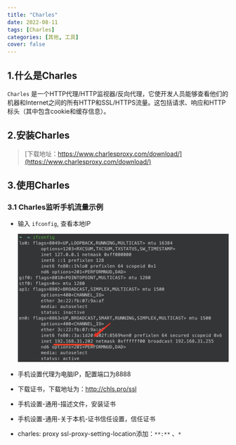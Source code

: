 ```yaml
---
title: "Charles"
date: 2022-08-11 
tags: [Charles]
categories: [其他, 工具]
cover: false
---
```


## 1.什么是Charles

`Charles` 是一个HTTP代理/HTTP监视器/反向代理，它使开发人员能够查看他们的机器和Internet之间的所有HTTP和SSL/HTTPS流量。这包括请求、响应和HTTP标头（其中包含cookie和缓存信息）。

## 2.安装Charles

> [下载地址：https://www.charlesproxy.com/download/](https://www.charlesproxy.com/download/)

## 3.使用Charles

### 3.1 Charles监听手机流量示例

- 输入 `ifconfig`, 查看本地IP

  ![image-20201113095444058](https://raw.githubusercontent.com/shershon1991/picImgBed/master/charles/ifconfig.png)

- 手机设置代理为电脑IP，配置端口为8888

- 下载证书，下载地址为：http://chls.pro/ssl

- 手机设置-通用-描述文件，安装证书

- 手机设置-通用-关于本机-证书信任设置，信任证书

- charles: proxy ssl-proxy-setting-location添加：`**:**` 、`*`

